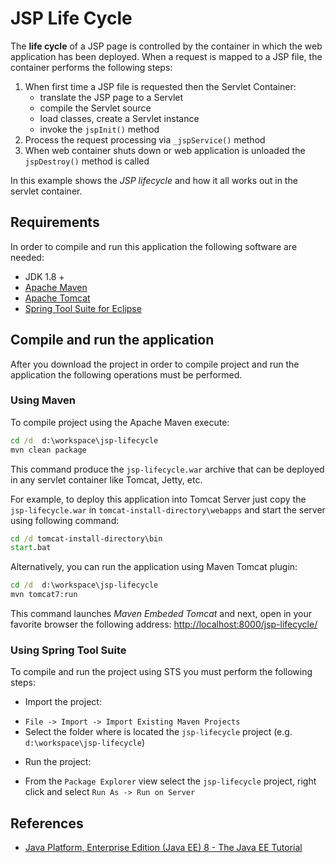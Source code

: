 JSP Life Cycle 
==================
The __life cycle__ of a JSP page is controlled by the container in which the web application has been deployed. 
When a request is mapped to a JSP file, the container performs the following steps:

1. When first time a JSP file is requested then the Servlet Container:
	* translate the JSP page to a Servlet 
	* compile the Servlet source
	* load classes, create a Servlet instance 
	* invoke the `jspInit()` method
2. Process the request processing via `_jspService()` method
3. When web container shuts down or web application is unloaded the `jspDestroy()` method is called

In this example shows the _JSP lifecycle_ and how it all works out in the servlet container.   

Requirements
------------
In order to compile and run this application the following software are needed:

* JDK 1.8 +
* [Apache Maven](https://maven.apache.org) 
* [Apache Tomcat](https://tomcat.apache.org)
* [Spring Tool Suite for Eclipse](https://spring.io/tools)

Compile and run the application
----------------------------
After you download the project in order to compile project and run the application the following operations must be performed.  

### Using Maven
To compile project using the Apache Maven execute:
``` bat
cd /d  d:\workspace\jsp-lifecycle
mvn clean package
```
This command produce the `jsp-lifecycle.war` archive that can be deployed in any servlet container like Tomcat, Jetty, etc.  

For example, to deploy this application into Tomcat Server just copy the `jsp-lifecycle.war` in `tomcat-install-directory\webapps` and start the server using following command:

``` bat
cd /d tomcat-install-directory\bin
start.bat
```

Alternatively, you can run the application using Maven Tomcat plugin:

``` bat
cd /d  d:\workspace\jsp-lifecycle
mvn tomcat7:run
```
This command launches _Maven Embeded Tomcat_ and next, open in your favorite browser the following address: [http://localhost:8000/jsp-lifecycle/](http://localhost:8000/jsp-lifecycle/)


### Using Spring Tool Suite

To compile and run the project using STS you must perform the following steps:

* Import the project:
 - `File -> Import -> Import Existing Maven Projects`
 -  Select the folder where is located the `jsp-lifecycle` project (e.g. `d:\workspace\jsp-lifecycle`)
* Run the project:
 - From the `Package Explorer` view select the  `jsp-lifecycle` project, right click and select `Run As -> Run on Server`
 
References
-----------
 * [Java Platform, Enterprise Edition (Java EE) 8 - The Java EE Tutorial](https://javaee.github.io/tutorial/servlets.html)
